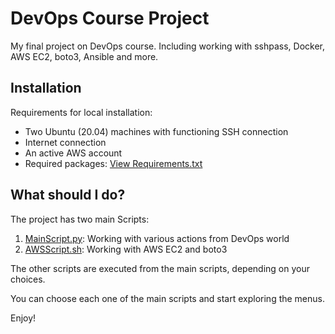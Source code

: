 # DevOps Course Project

My final project on DevOps course. Including working with sshpass, Docker, AWS EC2, boto3, Ansible and more.



## Installation

Requirements for local installation:
- Two Ubuntu (20.04) machines with functioning SSH connection
- Internet connection
- An active AWS account
- Required packages: [View Requirements.txt](requirements.txt)



## What should I do?

The project has two main Scripts:
1. [MainScript.py](MainScript.py): Working with various actions from DevOps world
2. [AWSScript.sh](AWSScript.sh): Working with AWS EC2 and boto3

The other scripts are executed from the main scripts, depending on your choices.

You can choose each one of the main scripts and start exploring the menus.

Enjoy!
